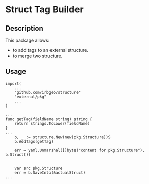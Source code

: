 # Struct Tag Builder

## Description

This package allows:

- to add tags to an external structure.
- to merge two structure.

## Usage

```golang
import(
    ...
    "github.com/irbgeo/structure"
    "external/pkg"
    ...
)

...
func getTag(fieldName string) string {
	return strings.ToLower(fieldName)
}
...
    b, _ := structure.New(new(pkg.Structure))S
	b.AddTags(getTag)

	err = yaml.Unmarshal([]byte("content for pkg.Structure"), b.Struct())


	var src pkg.Structure
	err = b.SaveInto(&actualStruct)
...

```
